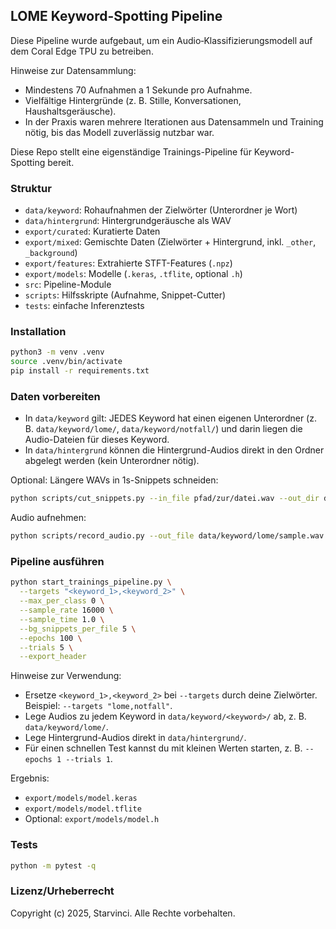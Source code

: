 ## LOME Keyword-Spotting Pipeline

Diese Pipeline wurde aufgebaut, um ein Audio‑Klassifizierungsmodell auf dem Coral Edge TPU zu betreiben.

Hinweise zur Datensammlung:
- Mindestens 70 Aufnahmen a 1 Sekunde pro Aufnahme.
- Vielfältige Hintergründe (z. B. Stille, Konversationen, Haushaltsgeräusche).
- In der Praxis waren mehrere Iterationen aus Datensammeln und Training nötig, bis das Modell zuverlässig nutzbar war.

Diese Repo stellt eine eigenständige Trainings-Pipeline für Keyword-Spotting bereit.

### Struktur
- `data/keyword`: Rohaufnahmen der Zielwörter (Unterordner je Wort)
- `data/hintergrund`: Hintergrundgeräusche als WAV
- `export/curated`: Kuratierte Daten
- `export/mixed`: Gemischte Daten (Zielwörter + Hintergrund, inkl. `_other`, `_background`)
- `export/features`: Extrahierte STFT-Features (`.npz`)
- `export/models`: Modelle (`.keras`, `.tflite`, optional `.h`)
- `src`: Pipeline-Module
- `scripts`: Hilfsskripte (Aufnahme, Snippet-Cutter)
- `tests`: einfache Inferenztests

### Installation
```bash
python3 -m venv .venv
source .venv/bin/activate
pip install -r requirements.txt
```

### Daten vorbereiten
- In `data/keyword` gilt: JEDES Keyword hat einen eigenen Unterordner (z. B. `data/keyword/lome/`, `data/keyword/notfall/`) und darin liegen die Audio-Dateien für dieses Keyword.
- In `data/hintergrund` können die Hintergrund-Audios direkt in den Ordner abgelegt werden (kein Unterordner nötig).

Optional: Längere WAVs in 1s-Snippets schneiden:
```bash
python scripts/cut_snippets.py --in_file pfad/zur/datei.wav --out_dir data/keyword/lome
```

Audio aufnehmen:
```bash
python scripts/record_audio.py --out_file data/keyword/lome/sample.wav --duration 3 --sample_rate 16000
```

### Pipeline ausführen
```bash
python start_trainings_pipeline.py \
  --targets "<keyword_1>,<keyword_2>" \
  --max_per_class 0 \
  --sample_rate 16000 \
  --sample_time 1.0 \
  --bg_snippets_per_file 5 \
  --epochs 100 \
  --trials 5 \
  --export_header
```

Hinweise zur Verwendung:
- Ersetze `<keyword_1>,<keyword_2>` bei `--targets` durch deine Zielwörter. Beispiel: `--targets "lome,notfall"`.
- Lege Audios zu jedem Keyword in `data/keyword/<keyword>/` ab, z. B. `data/keyword/lome/`.
- Lege Hintergrund-Audios direkt in `data/hintergrund/`.
- Für einen schnellen Test kannst du mit kleinen Werten starten, z. B. `--epochs 1 --trials 1`.

Ergebnis:
- `export/models/model.keras`
- `export/models/model.tflite`
- Optional: `export/models/model.h`

### Tests
```bash
python -m pytest -q
```

### Lizenz/Urheberrecht
Copyright (c) 2025, Starvinci. Alle Rechte vorbehalten.


